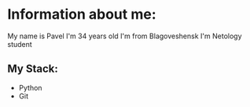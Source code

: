 # Information about me:
My name is Pavel
I'm 34 years old
I'm from Blagoveshensk
I'm Netology student

## My Stack:
- Python
- Git